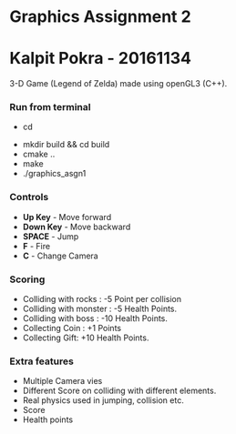 Graphics Assignment 2
=====================

# Kalpit Pokra - 20161134

3-D Game (Legend of Zelda) made using openGL3 (C++).

### Run from terminal

- cd <dir>
- mkdir build && cd build
- cmake ..
- make
- ./graphics_asgn1

### Controls

- **Up Key** - Move forward
- **Down Key** - Move backward
- **SPACE** - Jump
- **F** - Fire
- **C** - Change Camera


### Scoring

- ​Colliding with rocks : -5 Point per collision
- Colliding with monster : -5 Health Points.
- Colliding with boss : -10 Health Points.
- Collecting Coin : +1 Points
- Collecting Gift: +10 Health Points.

### Extra features

- Multiple Camera vies
- Different Score on colliding with different elements.
- Real physics used in jumping, collision etc.
- Score
- Health points
